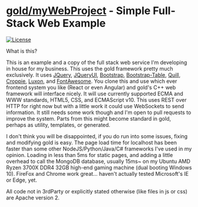 [gold/myWebProject](https://github.com/CoryNull/gold/examples/myWebProject) - Simple Full-Stack Web Example
============================================================================
[![License](https://img.shields.io/badge/license-Apache%202-blue)](https://github.com/CoryNull/gold/LICENSE)

What is this?

This is an example and a copy of the full stack web service I'm developing in house for my business. This uses the gold framework pretty much exclusively. It uses [JQuery](https://jquery.com/), [JQueryUI](https://jqueryui.com/), [Bootstrap](https://getbootstrap.com/), [Bootstrap-Table](https://bootstrap-table.com/), [Quill](https://quilljs.com/), [Croppie](https://foliotek.github.io/Croppie/), [Luxon](https://moment.github.io/luxon/), and [FontAwesome](https://fontawesome.com/). You clone this and use which ever frontend system you like (React or even Angular) and gold's C++ web framework will interface nicely. It will use currently supported ECMA and WWW standards, HTML5, CSS, and ECMAScript v10. This uses REST over HTTP for right now but with a little work it could use WebSockets to send information. It still needs some work though and I'm open to pull requests to improve the system. Parts from this might become standard in gold, perhaps as utility, templates, or generated.

I don't think you will be disappointed, if you do run into some issues, fixing and modifying gold is easy. The page load time for localhost has been faster than some other NodeJS/Python/Java/C# frameworks I've used in my opinion. Loading in less than 5ms for static pages, and adding a little overhead to call the MongoDB database, usually 15ms~ on my Ubuntu AMD Ryzen 3700X DDR4 32GB high-end gaming machine (dual booting Windows 10). FireFox and Chrome work great... haven't actually tested Microsoft's IE or Edge, yet.

All code not in 3rdParty or explicitly stated otherwise (like files in js or css) are Apache version 2.
